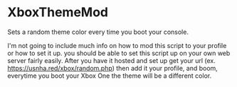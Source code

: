 # XboxThemeMod
Sets a random theme color every time you boot your console.


I'm not going to include much info on how to mod this script to your profile or how to set it up. you should be able to set this script up on your own web server fairly easily. After you have it hosted and set up get your url (ex. https://usnha.red/xbox/random.php) then add it your profile, and boom, everytime you boot your Xbox One the theme will be a different color.
